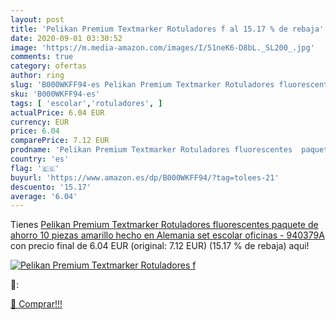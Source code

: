 ```yaml
---
layout: post
title: 'Pelikan Premium Textmarker Rotuladores f al 15.17 % de rebaja'
date: 2020-09-01 03:30:52
image: 'https://m.media-amazon.com/images/I/51neK6-D8bL._SL200_.jpg'
comments: true
category: ofertas
author: ring
slug: 'B000WKFF94-es Pelikan Premium Textmarker Rotuladores fluorescentes...'
sku: 'B000WKFF94-es'
tags: [ 'escolar','rotuladores', ]
actualPrice: 6.04 EUR
currency: EUR
price: 6.04
comparePrice: 7.12 EUR
prodname: 'Pelikan Premium Textmarker Rotuladores fluorescentes  paquete de ahorro 10 piezas  amarillo  hecho en Alemania  set escolar  oficinas - 940379A'
country: 'es'
flag: '🇪🇸'
buyurl: 'https://www.amazon.es/dp/B000WKFF94/?tag=tolees-21'
descuento: '15.17'
average: '6.04'
---
```


Tienes [Pelikan Premium Textmarker Rotuladores fluorescentes  paquete de ahorro 10 piezas  amarillo  hecho en Alemania  set escolar  oficinas - 940379A](https://www.amazon.es/dp/B000WKFF94/?tag=tolees-21) con precio final de  6.04 EUR (original: 7.12 EUR) (15.17 %  de rebaja) aqui!

[![Pelikan Premium Textmarker Rotuladores f](https://m.media-amazon.com/images/I/51neK6-D8bL._SL200_.jpg)](https://www.amazon.es/dp/B000WKFF94/?tag=tolees-21)

🔎:


[🛒 Comprar!!!](https://www.amazon.es/dp/B000WKFF94/?tag=tolees-21)
